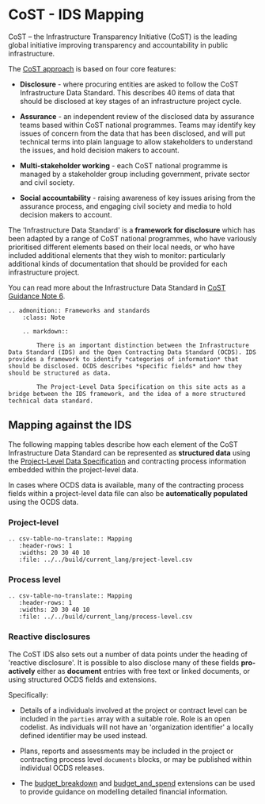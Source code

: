 <style>
.wy-nav-content {
max-width: 1200px;
}</style>

# CoST - IDS Mapping

CoST – the Infrastructure Transparency Initiative (CoST) is the leading global initiative improving transparency and accountability in public infrastructure.

The [CoST approach](http://infrastructuretransparency.org/our-approach/) is based on four core features:

* **Disclosure** - where procuring entities are asked to follow the CoST Infrastructure Data Standard. This describes 40 items of data that should be disclosed at key stages of an infrastructure project cycle.

* **Assurance** -  an independent review of the disclosed data by assurance teams based within CoST national programmes. Teams may identify key issues of concern from the data that has been disclosed, and will put technical terms into plain language to allow stakeholders to understand the issues, and hold decision makers to account. 

* **Multi-stakeholder working** - each CoST national programme is managed by a stakeholder group including government, private sector and civil society.

* **Social accountability** - raising awareness of key issues arising from the assurance process, and engaging civil society and media to hold decision makers to account. 

The 'Infrastructure Data Standard' is a **framework for disclosure** which has been adapted by a range of CoST national programmes, who have variously prioritised different elements based on their local needs, or who have included additional elements that they wish to monitor: particularly additional kinds of documentation that should be provided for each infrastructure project.

You can read more about the Infrastructure Data Standard in [CoST Guidance Note 6](http://infrastructuretransparency.org/resource/guidance-note-6-designing-a-disclosure-process/). 

```eval_rst
.. admonition:: Frameworks and standards
    :class: Note

    .. markdown:: 

        There is an important distinction between the Infrastructure Data Standard (IDS) and the Open Contracting Data Standard (OCDS). IDS provides a framework to identify *categories of information* that should be disclosed. OCDS describes *specific fields* and how they should be structured as data. 

        The Project-Level Data Specification on this site acts as a bridge between the IDS framework, and the idea of a more structured technical data standard. 

```

## Mapping against the IDS 

<!-- Note - mappings come from https://docs.google.com/spreadsheets/d/1tpXKCrNY1vUEPo6O1j-GPhxgSna7CZ5uwz_eTNLEOr8/edit#gid=2054628701 -->

The following mapping tables describe how each element of the CoST Infrastructure Data Standard can be represented as **structured data** using the [Project-Level Data Specification](../projects/index.md) and contracting process information embedded within the project-level data.

In cases where OCDS data is available, many of the contracting process fields within a project-level data file can also be **automatically populated** using the OCDS data. 

<!--TODO - Format better into the stages of CoST disclosure -->

### Project-level

```eval_rst
.. csv-table-no-translate:: Mapping
   :header-rows: 1
   :widths: 20 30 40 10
   :file: ../../build/current_lang/project-level.csv
```

### Process level

```eval_rst
.. csv-table-no-translate:: Mapping
   :header-rows: 1
   :widths: 20 30 40 10
   :file: ../../build/current_lang/process-level.csv
```

### Reactive disclosures

The CoST IDS also sets out a number of data points under the heading of 'reactive disclosure'. It is possible to also disclose many of these fields **pro-actively** either as **document** entries with free text or linked documents, or using structured OCDS fields and extensions.

Specifically:

* Details of a individuals involved at the project or contract level can be included in the ``parties`` array with a suitable role. Role is an open codelist. As individuals will not have an 'organization identifier' a locally defined identifier may be used instead. 

* Plans, reports and assessments may be included in the project or contracting process level `documents` blocks, or may be published within individual OCDS releases. 

* The [budget_breakdown](https://github.com/open-contracting/ocds_budget_breakdown_extension) and [budget_and_spend](https://github.com/open-contracting-extensions/ocds_budget_and_spend_extension) extensions can be used to provide guidance on modelling detailed financial information.

